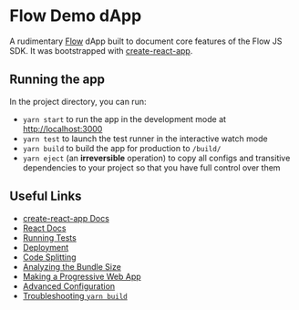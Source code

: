 # Flow Demo dApp

A rudimentary [Flow](https://onflow.org/) dApp built to document core features of the Flow JS SDK.
It was bootstrapped with [create-react-app](https://github.com/facebook/create-react-app).

## Running the app

In the project directory, you can run:
- `yarn start` to run the app in the development mode at [http://localhost:3000](http://localhost:3000)
- `yarn test` to launch the test runner in the interactive watch mode
- `yarn build` to build the app for production to `/build/`
- `yarn eject` (an **irreversible** operation) to copy all configs and transitive dependencies to your project so that you have full control over them

## Useful Links

- [create-react-app Docs](https://facebook.github.io/create-react-app/docs/getting-started)
- [React Docs](https://reactjs.org/)
- [Running Tests](https://facebook.github.io/create-react-app/docs/running-tests)
- [Deployment](https://facebook.github.io/create-react-app/docs/deployment)
- [Code Splitting](https://facebook.github.io/create-react-app/docs/code-splitting)
- [Analyzing the Bundle Size](https://facebook.github.io/create-react-app/docs/analyzing-the-bundle-size)
- [Making a Progressive Web App](https://facebook.github.io/create-react-app/docs/making-a-progressive-web-app)
- [Advanced Configuration](https://facebook.github.io/create-react-app/docs/advanced-configuration)
- [Troubleshooting `yarn build`](https://facebook.github.io/create-react-app/docs/troubleshooting#npm-run-build-fails-to-minify)
